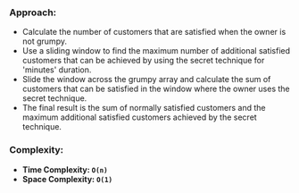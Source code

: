 ### Approach:
- Calculate the number of customers that are satisfied when the owner is not grumpy.
- Use a sliding window to find the maximum number of additional satisfied customers that can be achieved by using the secret technique for 'minutes' duration.
- Slide the window across the grumpy array and calculate the sum of customers that can be satisfied in the window where the owner uses the secret technique.
- The final result is the sum of normally satisfied customers and the maximum additional satisfied customers achieved by the secret technique.
​
### Complexity:
- **Time Complexity: `O(n)`**
- **Space Complexity: `O(1)`**
